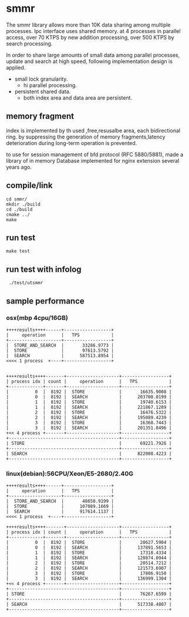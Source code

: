 # smmr

The smmr library allows more than 10K data sharing among multiple processes.
Ipc interface uses shared memory.
at 4 processes in parallel access, over 70 KTPS by new addition processing, over 500 KTPS by search processing.

In order to share large amounts of small data among parallel processes, update and search at high speed, following implementation design is applied.

+ small lock granularity.
  + hi parallel processing.
+ persistent shared data.
  + both index area and data area are persistent.

## memory fragment

index is implemented by th used ,free,resusalbe area, each bidirectional ring.
by suppressing the generation of memory fragments,latency deterioration during long-term operation is prevented.


to use for session management of bfd protocol (RFC 5880/5881),
made a library of in memory Database implemented for nginx extension several years ago.

## compile/link
```
cd smmr/
mkdir ./build
cd ./build
cmake ../
make
```
## run test
```
make test
```

## run test with infolog
```
 ./test/utsmmr
```

## sample performance

### osx(mbp 4cpu/16GB)

```
++++results++++------+------------------+
|     operation      |   TPS            |
+--------------------+------------------+
|  STORE_AND_SEARCH  |       33286.9773 |
|  STORE             |       97613.5792 |
|  SEARCH            |      587513.8954 |
<<<< 1 process  +----+------------------+


++++results++++-------+--------------------+------------------+
| process idx | count |     operation      |   TPS            |
+-------------+-------+--------------------+------------------+
|          0  |  8192 |  STORE             |       16635.9008 |
|          0  |  8192 |  SEARCH            |      203700.0199 |
|          1  |  8192 |  STORE             |       19740.6153 |
|          1  |  8192 |  SEARCH            |      221867.1289 |
|          2  |  8192 |  STORE             |       16476.5322 |
|          2  |  8192 |  SEARCH            |      195089.4239 |
|          3  |  8192 |  STORE             |       16368.7443 |
|          3  |  8192 |  SEARCH            |      201351.8496 |
+<< 4 process +-------+--------------------+------------------+
+------------------------------------------+------------------+
| STORE                                    |       69221.7926 |
+------------------------------------------+------------------+
| SEARCH                                   |      822008.4223 |
+------------------------------------------+------------------+

```

### linux(debian):56CPU/Xeon/E5-2680/2.40G

```
++++results++++------+------------------+
|     operation      |   TPS            |
+--------------------+------------------+
|  STORE_AND_SEARCH  |       48650.9199 |
|  STORE             |      107089.1669 |
|  SEARCH            |      917614.1137 |
<<<< 1 process  +----+------------------+

++++results++++-------+--------------------+------------------+
| process idx | count |     operation      |   TPS            |
+-------------+-------+--------------------+------------------+
|          0  |  8192 |  STORE             |       20627.5904 |
|          0  |  8192 |  SEARCH            |      137891.5653 |
|          1  |  8192 |  STORE             |       17318.4334 |
|          1  |  8192 |  SEARCH            |      120874.0944 |
|          2  |  8192 |  STORE             |       20514.7212 |
|          2  |  8192 |  SEARCH            |      121573.6907 |
|          3  |  8192 |  STORE             |       17806.9150 |
|          3  |  8192 |  SEARCH            |      136999.1304 |
+<< 4 process +-------+--------------------+------------------+
+------------------------------------------+------------------+
| STORE                                    |       76267.6599 |
+------------------------------------------+------------------+
| SEARCH                                   |      517338.4807 |
+------------------------------------------+------------------+


```